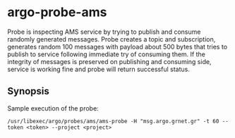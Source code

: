 # argo-probe-ams

Probe is inspecting AMS service by trying to publish and consume randomly generated messages. Probe creates a topic and subscription, generates random 100 messages with payload about 500 bytes that tries to publish to service following immediate try of consuming them. If the integrity of messages is preserved on publishing and consuming side, service is working fine and probe will return successful status.

## Synopsis

Sample execution of the probe: 

```
/usr/libexec/argo/probes/ams/ams-probe -H "msg.argo.grnet.gr" -t 60 --token <token> --project <project>
```
